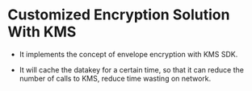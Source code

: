 # Customized Encryption Solution With KMS

* It implements the concept of envelope encryption with KMS SDK.

* It will cache the datakey for a certain time, so that it can reduce the number of calls to KMS, reduce time wasting on network.
